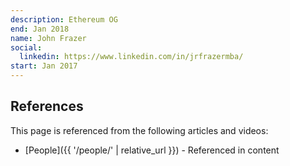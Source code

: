 ```yaml
---
description: Ethereum OG
end: Jan 2018
name: John Frazer
social:
  linkedin: https://www.linkedin.com/in/jrfrazermba/
start: Jan 2017
---
```


## References

This page is referenced from the following articles and videos:

- [People]({{ '/people/' | relative_url }}) - Referenced in content